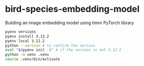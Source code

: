 # bird-species-embedding-model
Building an image embedding model using timm PyTorch library

```bash
pyenv versions
pyenv install 3.12.2
pyenv local 3.12.2
python --version # to confirm the version
eval "$(pyenv init -)" # if the version is not 3.12.2
python -m venv .venv
source .venv/bin/activate
``` 